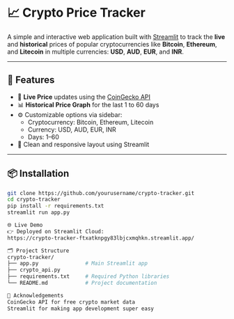 # 📈 Crypto Price Tracker

A simple and interactive web application built with [Streamlit](https://streamlit.io) to track the **live** and **historical** prices of popular cryptocurrencies like **Bitcoin**, **Ethereum**, and **Litecoin** in multiple currencies: **USD**, **AUD**, **EUR**, and **INR**.

---

## 🚀 Features

- 🔄 **Live Price** updates using the [CoinGecko API](https://www.coingecko.com/en/api)
- 📊 **Historical Price Graph** for the last 1 to 60 days
- ⚙️ Customizable options via sidebar:
  - Cryptocurrency: Bitcoin, Ethereum, Litecoin
  - Currency: USD, AUD, EUR, INR
  - Days: 1–60
- 🌙 Clean and responsive layout using Streamlit

---

## 📦 Installation

```bash
git clone https://github.com/yourusername/crypto-tracker.git
cd crypto-tracker
pip install -r requirements.txt
streamlit run app.py

🌐 Live Demo
👉 Deployed on Streamlit Cloud:
https://crypto-tracker-ftxatknpgy83lbjcxmqhkn.streamlit.app/

🗂️ Project Structure
crypto-tracker/
├── app.py               # Main Streamlit app
├── crypto_api.py
├── requirements.txt     # Required Python libraries
└── README.md            # Project documentation

🙌 Acknowledgements
CoinGecko API for free crypto market data
Streamlit for making app development super easy